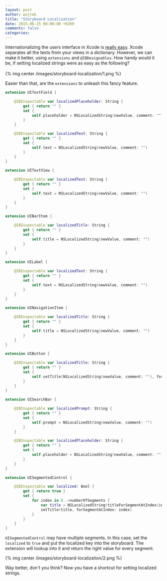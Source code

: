 ```yaml
---
layout: post
author: wojtek
title: "Storyboard Localization"
date: 2015-06-25 08:00:00 +0200
comments: false
categories: 
---
```


Internationalizing the users interface in Xcode is [really easy](https://developer.apple.com/library/ios/documentation/MacOSX/Conceptual/BPInternational/InternationalizingYourUserInterface/InternationalizingYourUserInterface.html). Xcode separates all the texts from your views in a dictionary. However, we can make it better, using `extensions` and `@IBDesignables`. How handy would it be, if setting localized strings were as easy as the following?<br/><br/>
{% img center /images/storyboard-localization/1.png %}
<br/>
<!--more-->
Easier than that, are the `extensions` to unleash this fancy feature.

```swift
extension UITextField {

    @IBInspectable var localizedPlaceholder: String {
        get { return "" }
        set {
            self.placeholder = NSLocalizedString(newValue, comment: "")
        }
    }

    @IBInspectable var localizedText: String {
        get { return "" }
        set {
            self.text = NSLocalizedString(newValue, comment: "")
        }
    }
}

extension UITextView {

    @IBInspectable var localizedText: String {
        get { return "" }
        set {
            self.text = NSLocalizedString(newValue, comment: "")
        }
    }
}

extension UIBarItem {

    @IBInspectable var localizedTitle: String {
        get { return "" }
        set {
            self.title = NSLocalizedString(newValue, comment: "")
        }
    }
}

extension UILabel {

    @IBInspectable var localizedText: String {
        get { return "" }
        set {
            self.text = NSLocalizedString(newValue, comment: "")
        }
    }
}

extension UINavigationItem {

    @IBInspectable var localizedTitle: String {
        get { return "" }
        set {
            self.title = NSLocalizedString(newValue, comment: "")
        }
    }
}

extension UIButton {

    @IBInspectable var localizedTitle: String {
        get { return "" }
        set {
            self.setTitle(NSLocalizedString(newValue, comment: ""), forState: UIControlState.Normal)
        }
    }
}

extension UISearchBar {

    @IBInspectable var localizedPrompt: String {
        get { return "" }
        set {
            self.prompt = NSLocalizedString(newValue, comment: "")
        }
    }

    @IBInspectable var localizedPlaceholder: String {
        get { return "" }
        set {
            self.placeholder = NSLocalizedString(newValue, comment: "")
        }
    }
}

extension UISegmentedControl {

    @IBInspectable var localized: Bool {
        get { return true }
        set {
            for index in 0..<numberOfSegments {
                var title = NSLocalizedString(titleForSegmentAtIndex(index)!, comment: "")
                setTitle(title, forSegmentAtIndex: index)
            }
        }
    }
}
```

`UISegmentedControl` may have multiple segments. In this case, set the `localized` to `true` and put the localized key into the storyboard. The extension will lookup into it and return the right value for every segment.

{% img center /images/storyboard-localization/2.png %}

Way better, don't you think? Now you have a shortcut for setting localized strings.
